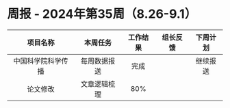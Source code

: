 
# 周报 - 2024年第35周（8.26-9.1）


|   项目名称    |  本周任务  | 工作结果 | 组长反馈 | 下周计划 |
| :-------: | :----: | :--: | :--: | :--: |
| 中国科学院科学传播 | 每周数据报送 |  完成  |      | 继续报送 |
|   论文修改    | 文章逻辑梳理 | 80%  |      |      |




